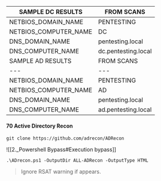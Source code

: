 | SAMPLE DC RESULTS | FROM SCANS |
| --- | --- |
| NETBIOS_DOMAIN_NAME  | PENTESTING |
| NETBIOS_COMPUTER_NAME  | DC |
| DNS_DOMAIN_NAME  | pentesting.local |
| DNS_COMPUTER_NAME  | dc.pentesting.local |
| SAMPLE AD RESULTS | FROM SCANS |
| --- | --- |
| NETBIOS_DOMAIN_NAME  | PENTESTING |
| NETBIOS_COMPUTER_NAME  | AD |
| DNS_DOMAIN_NAME  | pentesting.local |
| DNS_COMPUTER_NAME  | ad.pentesting.local |
#### 70 Active Directory Recon
```
git clone https://github.com/adrecon/ADRecon
```
![[2._Powershell  Bypass#Execution bypass]]
```
.\ADrecon.ps1 -OutputDir ALL-ADRecon -OutputType HTML
```
>Ignore RSAT warning if appears.
